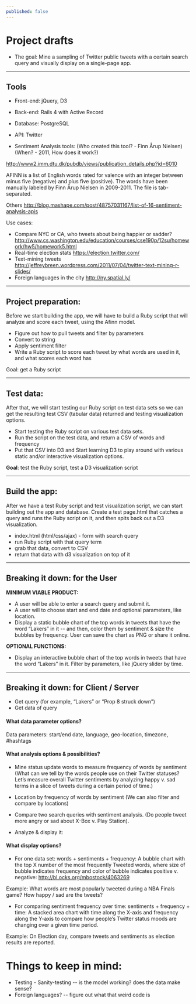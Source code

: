 ```yaml
---
published: false
---
```


# Project drafts
- The goal: Mine a sampling of Twitter public tweets with a certain search query and visually display on a single-page app.

-------------------------------

## Tools
- Front-end: jQuery, D3
- Back-end: Rails 4 with Active Record
- Database: PostgreSQL
- API: Twitter

- Sentiment Analysis tools: (Who created this tool? - Finn Årup Nielsen) (When? - 2011, How does it work?)

http://www2.imm.dtu.dk/pubdb/views/publication_details.php?id=6010

AFINN is a list of English words rated for valence with an integer between minus five (negative) and plus five (positive). The words have been manually labeled by Finn Årup Nielsen in 2009-2011. The file is tab-separated.

Others http://blog.mashape.com/post/48757031167/list-of-16-sentiment-analysis-apis

Use cases:
- Compare NYC or CA, who tweets about being happier or sadder? http://www.cs.washington.edu/education/courses/cse190p/12su/homework/hw5/homework5.html 
- Real-time election stats https://election.twitter.com/ 
- Text-mining tweets http://jeffreybreen.wordpress.com/2011/07/04/twitter-text-mining-r-slides/
- Foreign languages in the city http://ny.spatial.ly/ 

----------------------------------------

## Project preparation: 

Before we start building the app, we will have to build a Ruby script that will analyze and score each tweet, using the Afinn model.

- Figure out how to pull tweets and filter by parameters
- Convert to string
- Apply sentiment filter
- Write a Ruby script to score each tweet by what words are used in it, and what scores each word has 

Goal: get a Ruby script

----------------------------------------

## Test data:

After that, we will start testing our Ruby script on test data sets so we can get the resulting test CSV (tabular data) returned and testing visualization options. 

- Start testing the Ruby script on various test data sets. 
- Run the script on the test data, and return a CSV of words and frequency
- Put that CSV into D3 and Start learning D3 to play around with various static and/or interactive visualization options.

**Goal**: test the Ruby script, test a D3 visualization script

----------------------------------------

## Build the app:

After we have a test Ruby script and test visualization script, we can start building out the app and database. Create a test page.html that catches a query and runs the Ruby script on it, and then spits back out a D3 visualization. 

- index.html (html/css/ajax) - form with search query
- run Ruby script with that query term
- grab that data, convert to CSV
- return that data with d3 visualization on top of it 

----------------------------------------

## Breaking it down: for the User

**MINIMUM VIABLE PRODUCT:**
- A user will be able to enter a search query and submit it.
- A user will to choose start and end date and optional parameters, like location. 
- Display a static bubble chart of the top words in tweets that have the word “Lakers” in it -- and then, color them by sentiment & size the bubbles by frequency. User can save the chart as PNG or share it online. 

**OPTIONAL FUNCTIONS:**
- Display an interactive bubble chart of the top words in tweets that have the word “Lakers” in it. Filter by parameters, like jQuery slider by time.

----------------------------------------

## Breaking it down: for Client / Server
- Get query (for example, “Lakers” or “Prop 8 struck down”)
- Get data of query 

#### What data parameter options?
Data parameters: start/end date, language, geo-location, timezone,  #hashtags

#### What analysis options & possibilities?
- Mine status update words to measure frequency of words by sentiment (What can we tell by the words people use on their Twitter statuses? Let’s measure overall Twitter sentiments by analyzing happy v. sad terms in a slice of tweets during a certain period of time.) 

- Location by frequency of words by sentiment (We can also filter and compare by locations)

- Compare two search queries with sentiment analysis. (Do people tweet more angry or sad about X-Box v. Play Station).

- Analyze & display it:

#### What display options?
- For one data set: words + sentiments + frequency: A bubble chart with the top X number of the most frequently Tweeted words, where size of bubble indicates frequency and color of bubble indicates positive v. negative: http://bl.ocks.org/mbostock/4063269

Example: What words are most popularly tweeted during a NBA Finals game? How happy / sad are the tweets?

- For comparing sentiment frequency over time: sentiments + frequency + time: A stacked area chart with time along the X-axis and frequency along the Y-axis to compare how people’s Twitter status moods are changing over a given time period.

Example: On Election day, compare tweets and sentiments as election results are reported. 

# Things to keep in mind: 
* Testing - Sanity-testing -- is the model working? does the data make sense? 
* Foreign languages? -- figure out what that weird code is

     


